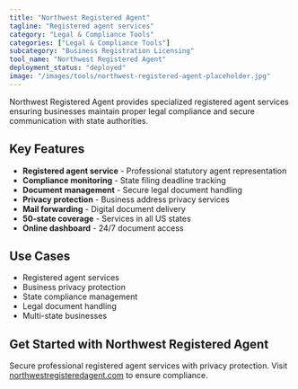 ```yaml
---
title: "Northwest Registered Agent"
tagline: "Registered agent services"
category: "Legal & Compliance Tools"
categories: ["Legal & Compliance Tools"]
subcategory: "Business Registration Licensing"
tool_name: "Northwest Registered Agent"
deployment_status: "deployed"
image: "/images/tools/northwest-registered-agent-placeholder.jpg"
---
```

Northwest Registered Agent provides specialized registered agent services ensuring businesses maintain proper legal compliance and secure communication with state authorities.

## Key Features

- **Registered agent service** - Professional statutory agent representation
- **Compliance monitoring** - State filing deadline tracking
- **Document management** - Secure legal document handling
- **Privacy protection** - Business address privacy services
- **Mail forwarding** - Digital document delivery
- **50-state coverage** - Services in all US states
- **Online dashboard** - 24/7 document access

## Use Cases

- Registered agent services
- Business privacy protection
- State compliance management
- Legal document handling
- Multi-state businesses

## Get Started with Northwest Registered Agent

Secure professional registered agent services with privacy protection. Visit [northwestregisteredagent.com](https://www.northwestregisteredagent.com) to ensure compliance.
